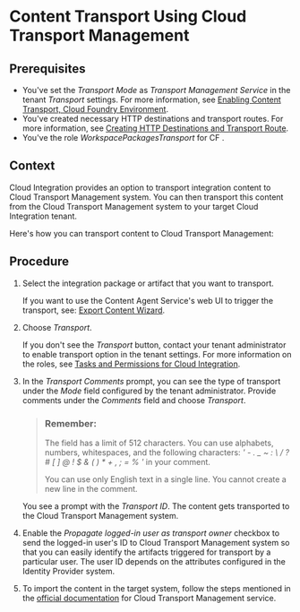 <!-- loiod458b172b98d4112a08499541fddfc54 -->

# Content Transport Using Cloud Transport Management



<a name="loiod458b172b98d4112a08499541fddfc54__prereq_exq_kxw_rcb"/>

## Prerequisites

-   You've set the *Transport Mode* as *Transport Management Service* in the tenant *Transport* settings. For more information, see [Enabling Content Transport, Cloud Foundry Environment](enabling-content-transport-cloud-foundry-environment-452c677.md).
-   You've created necessary HTTP destinations and transport routes. For more information, see [Creating HTTP Destinations and Transport Route](creating-http-destinations-and-transport-route-94057be.md).
-   You've the role *WorkspacePackagesTransport* for CF .




<a name="loiod458b172b98d4112a08499541fddfc54__context_uzq_c2x_ddb"/>

## Context

Cloud Integration provides an option to transport integration content to Cloud Transport Management system. You can then transport this content from the Cloud Transport Management system to your target Cloud Integration tenant.

Here's how you can transport content to Cloud Transport Management:



<a name="loiod458b172b98d4112a08499541fddfc54__steps_o4y_qdx_ddb"/>

## Procedure

1.  Select the integration package or artifact that you want to transport.

    If you want to use the Content Agent Service's web UI to trigger the transport, see: [Export Content Wizard](https://help.sap.com/docs/CONTENT_AGENT_SERVICE/ae1a4f2d150d468d9ff56e13f9898e07/b23677cfafeb47afad66530ff6a8c35d.html).

2.  Choose *Transport*.

    If you don't see the *Transport* button, contact your tenant administrator to enable transport option in the tenant settings. For more information on the roles, see [Tasks and Permissions for Cloud Integration](../60-Security/tasks-and-permissions-for-cloud-integration-556d557.md).

3.  In the *Transport Comments* prompt, you can see the type of transport under the *Mode* field configured by the tenant administrator. Provide comments under the *Comments* field and choose *Transport*.

    > ### Remember:  
    > The field has a limit of 512 characters. You can use alphabets, numbers, whitespaces, and the following characters: *' - . \_ ~ : \\ / ? \# \[ \] @ ! $ & \( \) \* + , ; = % '* in your comment.
    > 
    > You can use only English text in a single line. You cannot create a new line in the comment.

    You see a prompt with the *Transport ID*. The content gets transported to the Cloud Transport Management system.

4.  Enable the *Propagate logged-in user as transport owner* checkbox to send the logged-in user's ID to Cloud Transport Management system so that you can easily identify the artifacts triggered for transport by a particular user. The user ID depends on the attributes configured in the Identity Provider system.

5.  To import the content in the target system, follow the steps mentioned in the [official documentation](https://help.sap.com/viewer/7f7160ec0d8546c6b3eab72fb5ad6fd8/Cloud/en-US/d2005d5d2fc346b98eff7146107243fc.html) for Cloud Transport Management service.


